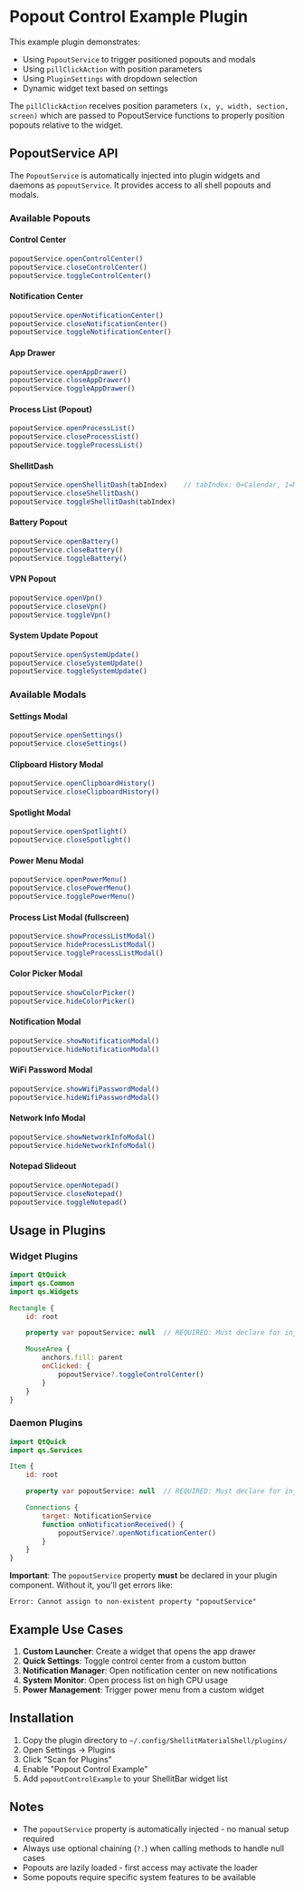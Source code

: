 # Popout Control Example Plugin

This example plugin demonstrates:
- Using `PopoutService` to trigger positioned popouts and modals
- Using `pillClickAction` with position parameters
- Using `PluginSettings` with dropdown selection
- Dynamic widget text based on settings

The `pillClickAction` receives position parameters `(x, y, width, section, screen)` which are passed to PopoutService functions to properly position popouts relative to the widget.

## PopoutService API

The `PopoutService` is automatically injected into plugin widgets and daemons as `popoutService`. It provides access to all shell popouts and modals.

### Available Popouts

#### Control Center
```qml
popoutService.openControlCenter()
popoutService.closeControlCenter()
popoutService.toggleControlCenter()
```

#### Notification Center
```qml
popoutService.openNotificationCenter()
popoutService.closeNotificationCenter()
popoutService.toggleNotificationCenter()
```

#### App Drawer
```qml
popoutService.openAppDrawer()
popoutService.closeAppDrawer()
popoutService.toggleAppDrawer()
```

#### Process List (Popout)
```qml
popoutService.openProcessList()
popoutService.closeProcessList()
popoutService.toggleProcessList()
```

#### ShellitDash
```qml
popoutService.openShellitDash(tabIndex)    // tabIndex: 0=Calendar, 1=Media, 2=Weather
popoutService.closeShellitDash()
popoutService.toggleShellitDash(tabIndex)
```

#### Battery Popout
```qml
popoutService.openBattery()
popoutService.closeBattery()
popoutService.toggleBattery()
```

#### VPN Popout
```qml
popoutService.openVpn()
popoutService.closeVpn()
popoutService.toggleVpn()
```

#### System Update Popout
```qml
popoutService.openSystemUpdate()
popoutService.closeSystemUpdate()
popoutService.toggleSystemUpdate()
```

### Available Modals

#### Settings Modal
```qml
popoutService.openSettings()
popoutService.closeSettings()
```

#### Clipboard History Modal
```qml
popoutService.openClipboardHistory()
popoutService.closeClipboardHistory()
```

#### Spotlight Modal
```qml
popoutService.openSpotlight()
popoutService.closeSpotlight()
```

#### Power Menu Modal
```qml
popoutService.openPowerMenu()
popoutService.closePowerMenu()
popoutService.togglePowerMenu()
```

#### Process List Modal (fullscreen)
```qml
popoutService.showProcessListModal()
popoutService.hideProcessListModal()
popoutService.toggleProcessListModal()
```

#### Color Picker Modal
```qml
popoutService.showColorPicker()
popoutService.hideColorPicker()
```

#### Notification Modal
```qml
popoutService.showNotificationModal()
popoutService.hideNotificationModal()
```

#### WiFi Password Modal
```qml
popoutService.showWifiPasswordModal()
popoutService.hideWifiPasswordModal()
```

#### Network Info Modal
```qml
popoutService.showNetworkInfoModal()
popoutService.hideNetworkInfoModal()
```

#### Notepad Slideout
```qml
popoutService.openNotepad()
popoutService.closeNotepad()
popoutService.toggleNotepad()
```

## Usage in Plugins

### Widget Plugins

```qml
import QtQuick
import qs.Common
import qs.Widgets

Rectangle {
    id: root

    property var popoutService: null  // REQUIRED: Must declare for injection

    MouseArea {
        anchors.fill: parent
        onClicked: {
            popoutService?.toggleControlCenter()
        }
    }
}
```

### Daemon Plugins

```qml
import QtQuick
import qs.Services

Item {
    id: root

    property var popoutService: null  // REQUIRED: Must declare for injection

    Connections {
        target: NotificationService
        function onNotificationReceived() {
            popoutService?.openNotificationCenter()
        }
    }
}
```

**Important**: The `popoutService` property **must** be declared in your plugin component. Without it, you'll get errors like:
```
Error: Cannot assign to non-existent property "popoutService"
```

## Example Use Cases

1. **Custom Launcher**: Create a widget that opens the app drawer
2. **Quick Settings**: Toggle control center from a custom button
3. **Notification Manager**: Open notification center on new notifications
4. **System Monitor**: Open process list on high CPU usage
5. **Power Management**: Trigger power menu from a custom widget

## Installation

1. Copy the plugin directory to `~/.config/ShellitMaterialShell/plugins/`
2. Open Settings → Plugins
3. Click "Scan for Plugins"
4. Enable "Popout Control Example"
5. Add `popoutControlExample` to your ShellitBar widget list

## Notes

- The `popoutService` property is automatically injected - no manual setup required
- Always use optional chaining (`?.`) when calling methods to handle null cases
- Popouts are lazily loaded - first access may activate the loader
- Some popouts require specific system features to be available

